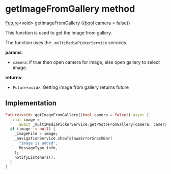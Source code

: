 


# getImageFromGallery method








[Future](https://api.flutter.dev/flutter/dart-async/Future-class.html)&lt;void> getImageFromGallery
({[bool](https://api.flutter.dev/flutter/dart-core/bool-class.html) camera = false})





<p>This function is used to get the image from gallery.</p>
<p>The function uses the <code>_multiMediaPickerService</code> services.</p>
<p><strong>params</strong>:</p>
<ul>
<li><code>camera</code>: if true then open camera for image, else open gallery to select image.</li>
</ul>
<p><strong>returns</strong>:</p>
<ul>
<li><code>Future&lt;void&gt;</code>: Getting image from gallery returns future</li>
</ul>



## Implementation

```dart
Future<void> getImageFromGallery({bool camera = false}) async {
  final image =
      await _multiMediaPickerService.getPhotoFromGallery(camera: camera);
  if (image != null) {
    _imageFile = image;
    _navigationService.showTalawaErrorSnackBar(
      "Image is added",
      MessageType.info,
    );
    notifyListeners();
  }
}
```







